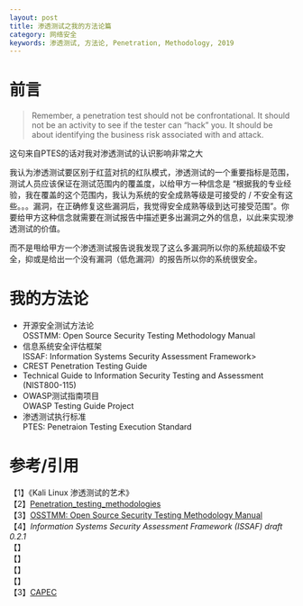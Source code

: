 ```yaml
---
layout: post
title: 渗透测试之我的方法论篇
category: 网络安全
keywords: 渗透测试, 方法论, Penetration, Methodology, 2019
---
```


# 前言
> Remember, a penetration test should not be confrontational. It should not be an activity to see if the tester can “hack” you. It should be about identifying the business risk associated with and attack.

这句来自PTES的话对我对渗透测试的认识影响非常之大

我认为渗透测试要区别于红蓝对抗的红队模式，渗透测试的一个重要指标是范围，测试人员应该保证在测试范围内的覆盖度，以给甲方一种信念是 “根据我的专业经验，我在覆盖的这个范围内，我认为系统的安全成熟等级是可接受的 / 不安全有这些。。。漏洞，在正确修复这些漏洞后，我觉得安全成熟等级到达可接受范围”。你要给甲方这种信念就需要在测试报告中描述更多出漏洞之外的信息，以此来实现渗透测试的价值。

而不是甩给甲方一个渗透测试报告说我发现了这么多漏洞所以你的系统超级不安全，抑或是给出一个没有漏洞（低危漏洞）的报告所以你的系统很安全。

# 我的方法论
+ 开源安全测试方法论<br>OSSTMM: Open Source Security Testing Methodology Manual
+ 信息系统安全评估框架<br>ISSAF: Information Systems Security Assessment Framework>
+ CREST Penetration Testing Guide
+ Technical Guide to Information Security Testing and Assessment (NIST800-115)
+ OWASP测试指南项目<br>OWASP Testing Guide Project
+ 渗透测试执行标准<br>PTES: Penetraion Testing Execution Standard





# 参考/引用
【1】《Kali Linux 渗透测试的艺术》<br>
【2】[Penetration_testing_methodologies](https://www.owasp.org/index.php/Penetration_testing_methodologies)<br>
【3】[OSSTMM: Open Source Security Testing Methodology Manual](https://www.isecom.org/research.html#content5-9d)<br>
【4】*Information Systems Security Assessment Framework (ISSAF) draft 0.2.1*<br>
【】<br>
【】<br>
【】<br>
【】<br>
【3】[CAPEC](https://capec.mitre.org/data/definitions/3000.html)<br>